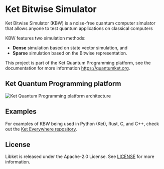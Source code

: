 <!--
SPDX-FileCopyrightText: 2020 Evandro Chagas Ribeiro da Rosa <evandro@quantuloop.com>
SPDX-FileCopyrightText: 2020 Rafael de Santiago <r.santiago@ufsc.br>

SPDX-License-Identifier: Apache-2.0
-->

# Ket Bitwise Simulator

Ket Bitwise Simulator (KBW) is a noise-free quantum computer simulator that allows anyone to test quantum applications on classical computers

KBW features two simulation methods:

* **Dense** simulation based on state vector simulation, and
* **Sparse** simulation based on the Bitwise representation.

This project is part of the Ket Quantum Programming platform, see the documentation for
more information <https://quantumket.org>.

## Ket Quantum Programming platform  

![Ket Quantum Programming platform architecture](https://gitlab.com/quantum-ket/ket-everywhere/-/raw/main/architecture.png)

## Examples

For examples of KBW being used in Python (Ket), Rust, C, and C++, check out the [Ket Everywhere repository](https://gitlab.com/quantum-ket/ket-everywhere).

## License

Libket is released under the Apache-2.0 License. See [LICENSE](LICENSE) for more information.
